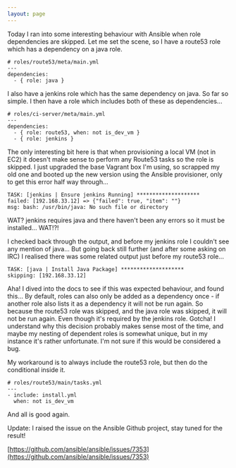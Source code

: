 ```yaml
---
layout: page
---
```


Today I ran into some interesting behaviour with Ansible when role dependencies are skipped. Let me set the scene, so I have a route53 role which has a dependency on a java role.

```
# roles/route53/meta/main.yml
---
dependencies:
  - { role: java }
```

I also have a jenkins role which has the same dependency on java. So far so simple. I then have a role which includes both of these as dependencies...

```
# roles/ci-server/meta/main.yml
---
dependencies:
  - { role: route53, when: not is_dev_vm }
  - { role: jenkins }
```

The only interesting bit here is that when provisioning a local VM (not in EC2) it doesn't make sense to perform any Route53 tasks so the role is skipped. I just upgraded the base Vagrant box I'm using, so scrapped my old one and booted up the new version using the Ansible provisioner, only to get this error half way through...

```
TASK: [jenkins | Ensure jenkins Running] ******************** 
failed: [192.168.33.12] => {"failed": true, "item": ""}
msg: bash: /usr/bin/java: No such file or directory
```

WAT? jenkins requires java and there haven't been any errors so it must be installed...  WAT!?!

I checked back through the output, and before my jenkins role I couldn't see any mention of java...  But going back still further (and after some asking on IRC) I realised there was some related output just before my route53 role...

```
TASK: [java | Install Java Package] ******************** 
skipping: [192.168.33.12]
```

Aha! I dived into the docs to see if this was expected behaviour, and found this...
By default, roles can also only be added as a dependency once - if another role also lists it as a dependency it will not be run again.
So because the route53 role was skipped, and the java role was skipped, it will not be run again. Even though it's required by the jenkins role. Gotcha! I understand why this decision probably makes sense most of the time, and maybe my nesting of dependent roles is somewhat unique, but in my instance it's rather unfortunate. I'm not sure if this would be considered a bug.

My workaround is to always include the route53 role, but then do the conditional inside it.

```
# roles/route53/main/tasks.yml
---
- include: install.yml
  when: not is_dev_vm
```

And all is good again.

Update: I raised the issue on the Ansible Github project, stay tuned for the result!

[https://github.com/ansible/ansible/issues/7353](https://github.com/ansible/ansible/issues/7353)

